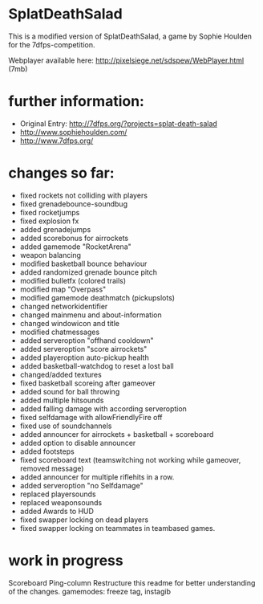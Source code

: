 SplatDeathSalad
===============
This is a modified version of SplatDeathSalad, a game by Sophie Houlden for the 7dfps-competition.

Webplayer available here: http://pixelsiege.net/sdspew/WebPlayer.html (7mb)


# further information: #
* Original Entry: http://7dfps.org/?projects=splat-death-salad
* http://www.sophiehoulden.com/
* http://www.7dfps.org/

# changes so far: #
* fixed rockets not colliding with players
* fixed grenadebounce-soundbug
* fixed rocketjumps
* fixed explosion fx
* added grenadejumps
* added scorebonus for airrockets
* added gamemode "RocketArena"
* weapon balancing
* modified basketball bounce behaviour
* added randomized grenade bounce pitch
* modified bulletfx (colored trails)
* modified map "Overpass"
* modified gamemode deathmatch (pickupslots)
* changed networkidentifier
* changed mainmenu and about-information
* changed windowicon and title
* modified chatmessages
* added serveroption "offhand cooldown"
* added serveroption "score airrockets"
* added playeroption auto-pickup health
* added basketball-watchdog to reset a lost ball
* changed/added textures
* fixed basketball scoreing after gameover
* added sound for ball throwing
* added multiple hitsounds
* added falling damage with according serveroption
* fixed selfdamage with allowFriendlyFire off
* fixed use of soundchannels
* added announcer for airrockets + basketball + scoreboard
* added option to disable announcer
* added footsteps
* fixed scoreboard text (teamswitching not working while gameover, removed message)
* added announcer for multiple riflehits in a row.
* added serveroption "no Selfdamage"
* replaced playersounds
* replaced weaponsounds
* added Awards to HUD
* fixed swapper locking on dead players
* fixed swapper locking on teammates in teambased games.

# work in progress #
Scoreboard Ping-column
Restructure this readme for better understanding of the changes.
gamemodes: freeze tag, instagib